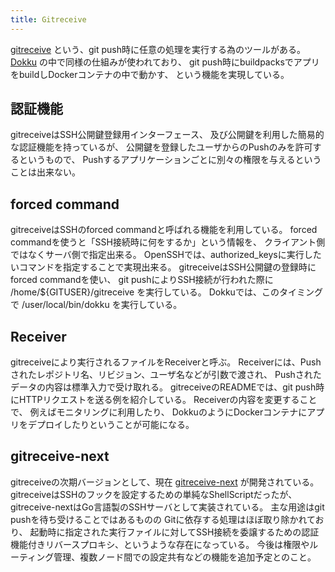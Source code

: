 ```yaml
---
title: Gitreceive
---
```


[gitreceive](https://github.com/progrium/gitreceive)
という、git push時に任意の処理を実行する為のツールがある。
[Dokku](http://r7kamura.github.io/2014/02/18/private-paas-beach.html)
の中で同様の仕組みが使われており、
git push時にbuildpacksでアプリをbuildしDockerコンテナの中で動かす、
という機能を実現している。

## 認証機能
gitreceiveはSSH公開鍵登録用インターフェース、
及び公開鍵を利用した簡易的な認証機能を持っているが、
公開鍵を登録したユーザからのPushのみを許可するというもので、
Pushするアプリケーションごとに別々の権限を与えるということは出来ない。

## forced command
gitreceiveはSSHのforced commandと呼ばれる機能を利用している。
forced commandを使うと「SSH接続時に何をするか」という情報を、
クライアント側ではなくサーバ側で指定出来る。
OpenSSHでは、authorized_keysに実行したいコマンドを指定することで実現出来る。
gitreceiveはSSH公開鍵の登録時にforced commandを使い、
git pushによりSSH接続が行われた際に
/home/${GITUSER}/gitreceive を実行している。
Dokkuでは、このタイミングで /user/local/bin/dokku を実行している。

## Receiver
gitreceiveにより実行されるファイルをReceiverと呼ぶ。
Receiverには、Pushされたレポジトリ名、リビジョン、ユーザ名などが引数で渡され、
Pushされたデータの内容は標準入力で受け取れる。
gitreceiveのREADMEでは、git push時にHTTPリクエストを送る例を紹介している。
Receiverの内容を変更することで、
例えばモニタリングに利用したり、
DokkuのようにDockerコンテナにアプリをデプロイしたりということが可能になる。

## gitreceive-next
gitreceiveの次期バージョンとして、現在
[gitreceive-next](https://github.com/flynn/gitreceive-next)
が開発されている。
gitreceiveはSSHのフックを設定するための単純なShellScriptだったが、
gitreceive-nextはGo言語製のSSHサーバとして実装されている。
主な用途はgit pushを待ち受けることではあるものの
Gitに依存する処理はほぼ取り除かれており、
起動時に指定された実行ファイルに対してSSH接続を委譲するための認証機能付きリバースプロキシ、というような存在になっている。
今後は権限やルーティング管理、複数ノード間での設定共有などの機能を追加予定とのこと。
